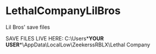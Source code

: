 # LethalCompanyLilBros
Lil Bros' save files

SAVE FILES LIVE HERE:
C:\Users\***YOUR USER***\AppData\LocalLow\ZeekerssRBLX\Lethal Company
